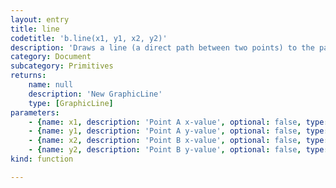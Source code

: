 ```yaml
---
layout: entry
title: line
codetitle: 'b.line(x1, y1, x2, y2)'
description: 'Draws a line (a direct path between two points) to the page.'
category: Document
subcategory: Primitives
returns:
    name: null
    description: 'New GraphicLine'
    type: [GraphicLine]
parameters:
    - {name: x1, description: 'Point A x-value', optional: false, type: [Number]}
    - {name: y1, description: 'Point A y-value', optional: false, type: [Number]}
    - {name: x2, description: 'Point B x-value', optional: false, type: [Number]}
    - {name: y2, description: 'Point B y-value', optional: false, type: [Number]}
kind: function

---
```


